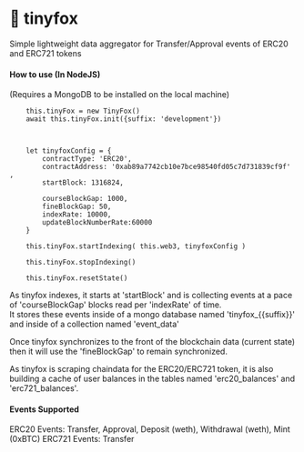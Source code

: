 # 🦊 tinyfox 
Simple lightweight data aggregator for Transfer/Approval events of ERC20 and ERC721 tokens 



#### How to use (In NodeJS) 
(Requires a MongoDB to be installed on the local machine) 


        this.tinyFox = new TinyFox()
        await this.tinyFox.init({suffix: 'development'})



        let tinyfoxConfig = {
            contractType: 'ERC20',
            contractAddress: '0xab89a7742cb10e7bce98540fd05c7d731839cf9f' ,
            startBlock: 1316824,
            
            courseBlockGap: 1000, 
            fineBlockGap: 50,
            indexRate: 10000,
            updateBlockNumberRate:60000
        } 

        this.tinyFox.startIndexing( this.web3, tinyfoxConfig )  
        
        this.tinyFox.stopIndexing()   
        
        this.tinyFox.resetState()  
        
        
        
 As tinyfox indexes, it starts at 'startBlock' and is collecting events at a pace of 'courseBlockGap' blocks read per 'indexRate' of time.  
 It stores these events inside of a mongo database named 'tinyfox_{{suffix}}' and inside of a collection named 'event_data'
 
 Once tinyfox synchronizes to the front of the blockchain data (current state) then it will use the 'fineBlockGap' to remain synchronized.  
 
 As tinyfox is scraping chaindata for the ERC20/ERC721 token, it is also building a cache of user balances in the tables named 'erc20_balances' and 'erc721_balances'. 
 
 #### Events Supported
 ERC20 Events:  Transfer, Approval, Deposit (weth), Withdrawal (weth), Mint (0xBTC)
 ERC721 Events: Transfer
